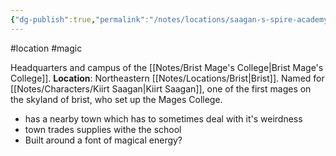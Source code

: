 ```yaml
---
{"dg-publish":true,"permalink":"/notes/locations/saagan-s-spire-academy/"}
---
```


#location #magic

Headquarters and campus of the [[Notes/Brist Mage's College\|Brist Mage's College]].
**Location**: Northeastern [[Notes/Locations/Brist\|Brist]].
Named for [[Notes/Characters/Kiirt Saagan\|Kiirt Saagan]], one of the first mages on the skyland of brist, who set up the Mages College.

- has a nearby town which has to sometimes deal with it's weirdness
- town trades supplies withe the school
- Built around a font of magical energy?
